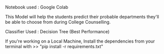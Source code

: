 Notebook used : Google Colab       

This Model will help the students predict their probable departments they'll be able to choose from during College Counselling.  

Classifier Used : Decision Tree (Best Performance)                        

If you're working on a Local Machine, Install the dependencies from your terminal with >> "pip install -r requirements.txt"

